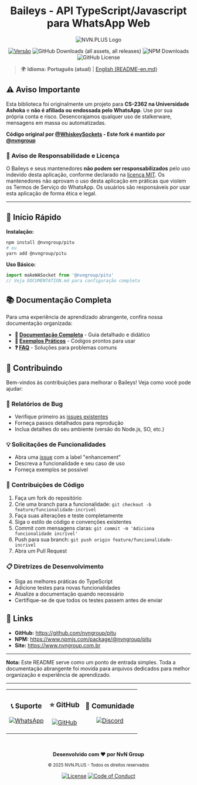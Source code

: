 # <div align='center'>Baileys - API TypeScript/Javascript para WhatsApp Web</div>

<div align='center'>

![NVN.PLUS Logo](https://github.com/user-attachments/assets/8cd401e2-a783-4b69-a3b2-ab371fac711a)

[![Versão](https://img.shields.io/badge/versão-0.1.6-blue.svg)](https://nvn.plus)
![GitHub Downloads (all assets, all releases)](https://img.shields.io/github/downloads/nvngroup/pitu/total)
![NPM Downloads](https://img.shields.io/npm/dw/%40brunocgc%2Fbaileys?label=npm&color=%23CB3837)
![GitHub License](https://img.shields.io/github/license/nvngroup/pitu)

</div>

> 🌍 **Idioma:** **Português (atual)** | [English (README-en.md)](README-en.md)

## ⚠️ Aviso Importante

Esta biblioteca foi originalmente um projeto para **CS-2362 na Universidade Ashoka** e **não é afiliada ou endossada pelo WhatsApp**. Use por sua própria conta e risco. Desencorajamos qualquer uso de stalkerware, mensagens em massa ou automatizadas.

**Código original por [@WhiskeySockets](https://github.com/WhiskeySockets) - Este fork é mantido por [@nvngroup](https://github.com/nvngroup)**

### 📜 Aviso de Responsabilidade e Licença
O Baileys e seus mantenedores **não podem ser responsabilizados** pelo uso indevido desta aplicação, conforme declarado na [licença MIT](https://github.com/nvngroup/pitu/blob/master/LICENSE). Os mantenedores não aprovam o uso desta aplicação em práticas que violem os Termos de Serviço do WhatsApp. Os usuários são responsáveis por usar esta aplicação de forma ética e legal.

---

## 🚀 Início Rápido

**Instalação:**
```bash
npm install @nvngroup/pitu
# ou
yarn add @nvngroup/pitu
```

**Uso Básico:**
```typescript
import makeWASocket from '@nvngroup/pitu'
// Veja DOCUMENTATION.md para configuração completa
```

## 📚 Documentação Completa

Para uma experiência de aprendizado abrangente, confira nossa documentação organizada:

- **📖 [Documentação Completa](DOCUMENTATION.md)** - Guia detalhado e didático
- **🎯 [Exemplos Práticos](EXAMPLES.md)** - Códigos prontos para usar
- **❓ [FAQ](FAQ.md)** - Soluções para problemas comuns

## 🤝 Contribuindo

Bem-vindos às contribuições para melhorar o Baileys! Veja como você pode ajudar:

### 🐛 **Relatórios de Bug**
- Verifique primeiro as [issues existentes](https://github.com/nvngroup/pitu/issues)
- Forneça passos detalhados para reprodução
- Inclua detalhes do seu ambiente (versão do Node.js, SO, etc.)

### 💡 **Solicitações de Funcionalidades**
- Abra uma [issue](https://github.com/nvngroup/pitu/issues) com a label "enhancement"
- Descreva a funcionalidade e seu caso de uso
- Forneça exemplos se possível

### 🔧 **Contribuições de Código**
1. Faça um fork do repositório
2. Crie uma branch para a funcionalidade: `git checkout -b feature/funcionalidade-incrivel`
3. Faça suas alterações e teste completamente
4. Siga o estilo de código e convenções existentes
5. Commit com mensagens claras: `git commit -m 'Adiciona funcionalidade incrível'`
6. Push para sua branch: `git push origin feature/funcionalidade-incrivel`
7. Abra um Pull Request

### 📋 **Diretrizes de Desenvolvimento**
- Siga as melhores práticas do TypeScript
- Adicione testes para novas funcionalidades
- Atualize a documentação quando necessário
- Certifique-se de que todos os testes passem antes de enviar

## 🔗 Links

- **GitHub:** https://github.com/nvngroup/pitu
- **NPM:** https://www.npmjs.com/package/@nvngroup/pitu
- **Site:** https://www.nvngroup.com.br

---

**Nota:** Este README serve como um ponto de entrada simples. Toda a documentação abrangente foi movida para arquivos dedicados para melhor organização e experiência de aprendizado.

---

<div align="center">

<table>
<tr>
<td align="center">
<h3>📞 Suporte</h3>
<p>
<a href="https://wa.me/552120428610">
<img src="https://img.shields.io/badge/WhatsApp-Falar%20Conosco-25D366?style=for-the-badge&logo=whatsapp" alt="WhatsApp"/>
</a>
</p>
</td>
<td align="center">
<h3>⭐ GitHub</h3>
<p>
<a href="https://github.com/nvngroup/pitu">
<img src="https://img.shields.io/badge/GitHub-Dar%20Estrela-181717?style=for-the-badge&logo=github" alt="GitHub"/>
</a>
</p>
</td>
<td align="center">
<h3>💬 Comunidade</h3>
<p>
<a href="https://github.com/nvngroup/pitu/discussions">
<img src="https://img.shields.io/badge/Discord-Entrar%20Agora-7289DA?style=for-the-badge&logo=discord" alt="Discord"/>
</a>
</p>
</td>
</tr>
</table>

<br>

**Desenvolvido com ❤️ por NvN Group**

<sub>© 2025 NVN.PLUS - Todos os direitos reservados</sub>

[![License](https://img.shields.io/badge/License-MIT-blue.svg)](LICENSE)
[![Code of Conduct](https://img.shields.io/badge/Code%20of%20Conduct-✓-green.svg)](CODE_OF_CONDUCT.md)

</div>
